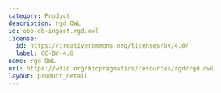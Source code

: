 ```yaml
---
category: Product
description: rgd OWL
id: obo-db-ingest.rgd.owl
license:
  id: https://creativecommons.org/licenses/by/4.0/
  label: CC-BY-4.0
name: rgd OWL
url: https://w3id.org/biopragmatics/resources/rgd/rgd.owl
layout: product_detail
---
```

